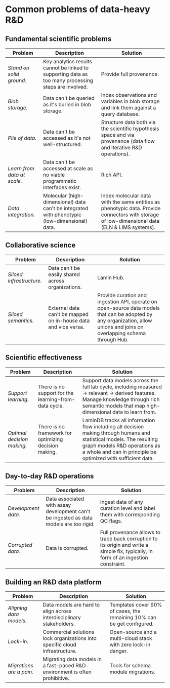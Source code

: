 # Common problems of data-heavy R&D

## Fundamental scientific problems

<!-- prettier-ignore -->
Problem | Description | Solution
--- | --- | ---
_Stand on solid ground._ | Key analytics results cannot be linked to supporting data as too many processing steps are involved. | Provide full provenance.
_Blob storage._ | Data can't be queried as it's buried in blob storage. | Index observations and variables in blob storage and link them against a query database.
_Pile of data._ | Data can't be accessed as it's not well-structured. | Structure data both via the scientific hypothesis space and via provenance (data flow and iterative R&D operations).
_Learn from data at scale._ | Data can't be accessed at scale as no viable programmatic interfaces exist. | Rich API.
_Data integration._ | Molecular (high-dimensional) data can't be integrated with phenotypic (low-dimensional) data. | Index molecular data with the same entities as phenotypic data. Provide connectors with storage of low-dimensional data (ELN & LIMS systems).

## Collaborative science

<!-- prettier-ignore -->
Problem | Description | Solution
--- | --- | ---
_Siloed infrastructure._ | Data can't be easily shared across organizations. | Lamin Hub.
_Siloed semantics._ | External data can't be mapped on in-house data and vice versa. | Provide curation and ingestion API, operate on open-source data models that can be adopted by any organization, allow unions and joins on overlapping schema through Hub.

## Scientific effectiveness

<!-- prettier-ignore -->
Problem | Description | Solution
--- | --- | ---
_Support learning._ | There is no support for the learning-from-data cycle. | Support data models across the full lab cycle, including measured → relevant → derived features. Manage knowledge through rich semantic models that map high-dimensional data to learn from.
_Optimal decision making._ | There is no framework for optimizing decision making. | LaminDB tracks all information flow including all decision making through humans and statistical models. The resulting graph models R&D operations as a whole and can in principle be optimized with sufficient data.

## Day-to-day R&D operations

<!-- prettier-ignore -->
Problem | Description | Solution
--- | --- | ---
_Development data._ | Data associated with assay development can't be ingested as data models are too rigid. | Ingest data of any curation level and label them with corresponding QC flags.
_Corrupted data._ | Data is corrupted. | Full provenance allows to trace back corruption to its origin and write a simple fix, typically, in form of an ingestion constraint.

## Building an R&D data platform

<!-- prettier-ignore -->
Problem | Description | Solution
--- | --- | ---
_Aligning data models._ | Data models are hard to align across interdisciplinary stakeholders. | Templates cover 90% of cases, the remaining 10% can be get configured.
_Lock-in._ | Commercial solutions lock organizations into specific cloud infrastructure. | Open-source and a multi-cloud stack with zero lock-in danger.
_Migrations are a pain._ | Migrating data models in a fast-paced R&D environment is often prohibitive. | Tools for schema module migrations.
